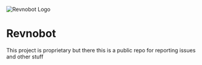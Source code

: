 ![Revnobot Logo](https://cdn.discordapp.com/avatars/711582152940060859/0ea2fef30789a150503720369a46c362.png?size=128 "Revnobot Logo")
# Revnobot
This project is proprietary but there this is a public repo for reporting issues and other stuff
